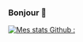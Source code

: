 ### Bonjour 👋

[![Mes stats Github :](https://github-readme-stats.vercel.app/api?username=anuraghazra)](https://github.com/anuraghazra/github-readme-stats)
